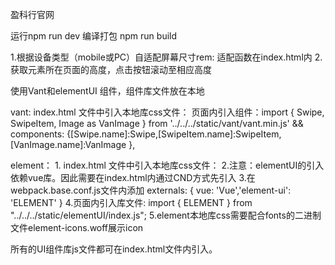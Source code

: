 盈科行官网

运行npm run dev 
编译打包 npm run build

1.根据设备类型（mobile或PC）自适配屏幕尺寸rem: 适配函数在index.html内
2.获取元素所在页面的高度，点击按钮滚动至相应高度


使用Vant和elementUI 组件，组件库文件放在本地

vant:
    index.html 文件中引入本地库css文件：<link rel="stylesheet" href="/static/vant/vant.css">
    页面内引入组件：import { Swipe, SwipeItem, Image as VanImage } from '../../../static/vant/vant.min.js' && 
    components: {[Swipe.name]:Swipe,[SwipeItem.name]:SwipeItem, [VanImage.name]:VanImage },

element：
    1. index.html 文件中引入本地库css文件：<link rel="stylesheet" href="/static/elementUI/index.css">
    2.注意：elementUI的引入依赖vue库。因此需要在index.html内通过CND方式先引入<script src="https://unpkg.com/vue/dist/vue.js"></script>
    3.在webpack.base.conf.js文件内添加 externals: { vue: 'Vue','element-ui': 'ELEMENT' }
    4.页面内引入库文件: import { ELEMENT } from "../../../static/elementUI/index.js";
    5.element本地库css需要配合fonts的二进制文件element-icons.woff展示icon


所有的UI组件库js文件都可在index.html文件内引入。